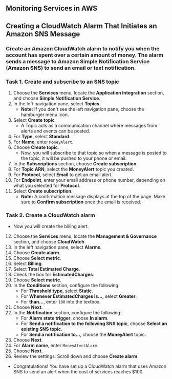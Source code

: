 ## Monitoring Services in AWS
## Creating a CloudWatch Alarm That Initiates an Amazon SNS Message
### Create an Amazon CloudWatch alarm to notify you when the account has spent over a certain amount of money. The alarm sends a message to Amazon Simple Notification Service (Amazon SNS) to send an email or text notification.

### Task 1. Create and subscribe to an SNS topic
1. Choose the **Services** menu, locate the **Application Integration** section, and choose **Simple Notification Service**.
2. In the left navigation pane, select **Topics**.
   - **Note:** If you don't see the left navigation pane, choose the hamburger menu  icon.
3. Select **Create topic**
   - A Topic acts as a communication channel where messages from alerts and events can be posted.
4. For **Type**, select **Standard**.
5. For **Name**, enter `MoneyAlert`.
6. Choose **Create topic**.
   - Now, you will subscribe to that topic so when a message is posted to the topic, it will be pushed to your phone or email.
7. In the **Subscriptions** section, choose **Create subscription**.
8. For **Topic ARN**, select the **MoneyAlert** topic you created.
9. For **Protocol**, select **Email** to get an email alert.
10. For **Endpoint**, enter your email address or phone number, depending on what you selected for **Protocol**.
11. Select **Create subscription**.
    - **Note:** A confirmation message displays at the top of the page. Make sure to **Confirm subscription** once the email is received.


### Task 2. Create a CloudWatch alarm
- Now you will create the billing alert.
12. Choose the **Services** menu, locate the **Management & Governance** section, and choose **CloudWatch**.
13. In the left navigation pane, select **Alarms**.
14. Choose **Create alarm**.
15. Choose **Select metric**.
16. Select **Billing**.
17. Select **Total Estimated Charge**.
18. Check the box for **EstimatedCharges**.
19. Choose **Select metric**.
20. In the **Conditions** section, configure the following:
    - For **Threshold type**, select **Static**.
    - For **Whenever EstimatedCharges is…**, select **Greater**.
    - For **than...**, enter `100` into the textbox.
21. Choose **Next**.
22. In the **Notification** section, configure the following:
    - For **Alarm state trigger**, choose **In alarm**.
    - For **Send a notification to the following SNS topic**, choose **Select an existing SNS topic**.
    - For **Send a notification to...**, choose the **MoneyAlert** topic.
23. Choose **Next**.
24. For **Alarm name**, enter `MoneyAlertAlarm`.
25. Choose **Next**.
26. Review the settings. Scroll down and choose **Create alarm**.

- Congratulations! You have set up a CloudWatch alarm that uses Amazon SNS to send an alert when the cost of services reaches $100.





